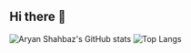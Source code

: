 ## Hi there 👋
 
![Aryan Shahbaz's GitHub stats](https://github-readme-stats.vercel.app/api?username=AryanShahbaz&show_icons=true&theme=tokyonight)
![Top Langs](https://github-readme-stats.vercel.app/api/top-langs/?username=AryanShahbaz&theme=tokyonight&layout=compact&hide_title=true&exclude_repo=Jupiter-OS&hide=Assembly,Roff)
